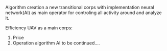 Algorithm creation a new transitional corps with implementation neural network(AI) as main operator for controling all activity around and analyze it.

Efficiency UAV as a main corps:

1. Price
2. Operation algorithm AI
to be continued....
